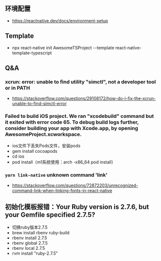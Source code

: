 ## 环境配置
- https://reactnative.dev/docs/environment-setup

## Template
- npx react-native init AwesomeTSProject --template react-native-template-typescript


## Q&A
### xcrun: error: unable to find utility "simctl", not a developer tool or in PATH
- https://stackoverflow.com/questions/29108172/how-do-i-fix-the-xcrun-unable-to-find-simctl-error

### Failed to build iOS project. We ran "xcodebuild" command but it exited with error code 65. To debug build logs further, consider building your app with Xcode.app, by opening AwesomeProject.xcworkspace.
- ios文件下丢失Pods文件，安装pods
- gem install cocoapods
- cd ios
- pod install（m1系统使用：arch -x86_64 pod install）

### `yarn link-native` unknown command 'link'
- https://stackoverflow.com/questions/72872203/unrecognized-command-link-when-linking-fonts-in-react-native


## 初始化模板报错：Your Ruby version is 2.7.6, but your Gemfile specified 2.7.5?
- 切换ruby版本2.7.5
- brew install rbenv ruby-build
- rbenv install 2.7.5
- rbenv global 2.7.5
- rbenv local 2.7.5
- rvm install "ruby-2.7.5"